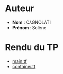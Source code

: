 # Auteur

- **Nom** : CAGNOLATI
- **Prénom** : Solène

# Rendu du TP

- [main.tf](main.tf)
- [container.tf](container.tf)
